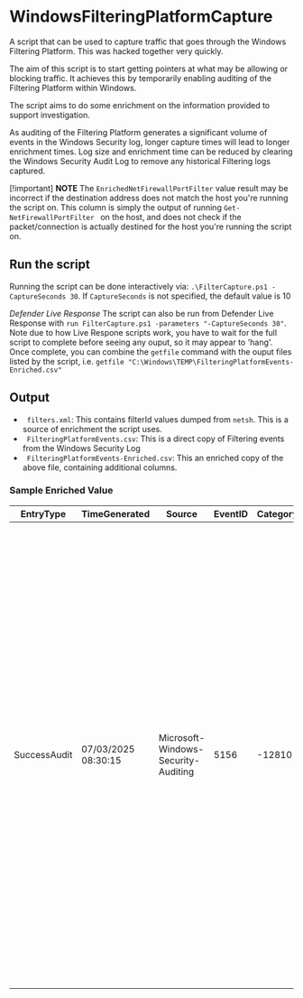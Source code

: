 # WindowsFilteringPlatformCapture
A script that can be used to capture traffic that goes through the Windows Filtering Platform. This was hacked together very quickly. 

The aim of this script is to start getting pointers at what may be allowing or blocking traffic. It achieves this by temporarily enabling auditing of the Filtering Platform within Windows. 

The script aims to do some enrichment on the information provided to support investigation. 

As auditing of the Filtering Platform generates a significant volume of events in the Windows Security log, longer capture times will lead to longer enrichment times. Log size and enrichment time can be reduced by clearing the Windows Security Audit Log to remove any historical Filtering logs captured.  

[!important]
**NOTE** The `EnrichedNetFirewallPortFilter` value result may be incorrect if the destination address does not match the host you're running the script on. This column is simply the output of running `Get-NetFirewallPortFilter ` on the host, and does not check if the packet/connection is actually destined for the host you're running the script on. 


## Run the script
Running the script can be done interactively via:
` .\FilterCapture.ps1 -CaptureSeconds 30 `. If `CaptureSeconds` is not specified, the default value is 10

*Defender Live Response*
The script can also be run from Defender Live Response with `run FilterCapture.ps1 -parameters "-CaptureSeconds 30"`. Note due to how Live Respone scripts work, you have to wait for the full script to complete before seeing any ouput, so it may appear to 'hang'. Once complete, you can combine the `getfile` command with the ouput files listed by the script, i.e. `getfile "C:\Windows\TEMP\FilteringPlatformEvents-Enriched.csv"`

## Output
- ` filters.xml`: This contains filterId values dumped from `netsh`. This is a source of enrichment the script uses.
- ` FilteringPlatformEvents.csv`: This is a direct copy of Filtering events from the Windows Security Log
- ` FilteringPlatformEvents-Enriched.csv`: This an enriched copy of the above file, containing additional columns. 

### Sample Enriched Value
|   EntryType     |   TimeGenerated        |   Source                               |   EventID  |   Category  |   Message                                                                                                                                                                                                                                                                                                                                                                                                                                                                                                        |   EnrichedFilterIdResult          |   EnrichedNetFirewallPortFilter                                                                                                                                                                                                                                                                                                                                                                                                                                                                                 |
|-----------------|------------------------|----------------------------------------|------------|-------------|------------------------------------------------------------------------------------------------------------------------------------------------------------------------------------------------------------------------------------------------------------------------------------------------------------------------------------------------------------------------------------------------------------------------------------------------------------------------------------------------------------------|-----------------------------------|-----------------------------------------------------------------------------------------------------------------------------------------------------------------------------------------------------------------------------------------------------------------------------------------------------------------------------------------------------------------------------------------------------------------------------------------------------------------------------------------------------------------|
|   SuccessAudit  |   07/03/2025 08:30:15  |   Microsoft-Windows-Security-Auditing  |   5156     |   -12810    |   The Windows Filtering Platform has permitted a connection.       Application Information:   	Process ID:		4   	Application Name:	System       Network Information:   	Direction:		%%14592   	Source Address:		192.168.0.167   	Source Port:		53554   	Destination Address:	192.168.0.8   	Destination Port:		445   	Protocol:		6   	Interface Index:		11       Filter Information:   	Filter Origin:		Unknown   	Filter Run-Time ID:	68952   	Layer Name:		%%14610   	Layer Run-Time ID:	44   	Remote User ID:		S-1-0-0   	Remote Machine ID:	S-1-0-0  |   Interface Un-quarantine filter  |   InstanceID                             Protocol   ----------                             --------   RemoteEventLogSvc-NP-In-TCP-NoScope    TCP        RemoteEventLogSvc-NP-In-TCP            TCP        RemoteSvcAdmin-NP-In-TCP-NoScope       TCP        FPS-SMB-In-TCP                         TCP        RemoteSvcAdmin-NP-In-TCP               TCP        FPS-SMB-In-TCP-NoScope                 TCP        Netlogon-NamedPipe-In                  TCP        {30A3285F-1C05-49B7-937C-E3FEA73F7459} TCP  |
